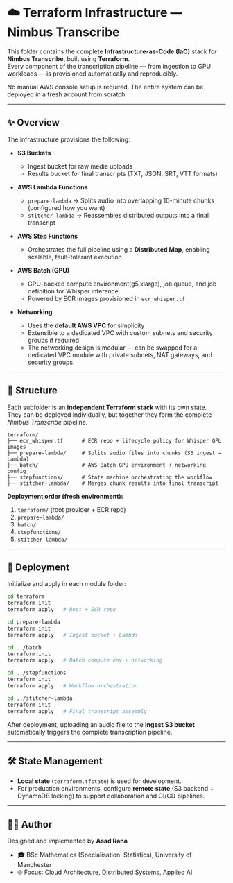 # ☁️ Terraform Infrastructure — Nimbus Transcribe

This folder contains the complete **Infrastructure-as-Code (IaC)** stack for **Nimbus Transcribe**, built using **Terraform**.  
Every component of the transcription pipeline — from ingestion to GPU workloads — is provisioned automatically and reproducibly.  

No manual AWS console setup is required. The entire system can be deployed in a fresh account from scratch.

---

## ✨ Overview

The infrastructure provisions the following:

- **S3 Buckets**  
  - Ingest bucket for raw media uploads  
  - Results bucket for final transcripts (TXT, JSON, SRT, VTT formats)  

- **AWS Lambda Functions**  
  - `prepare-lambda` → Splits audio into overlapping 10-minute chunks (configured how you want) 
  - `stitcher-lambda` → Reassembles distributed outputs into a final transcript  

- **AWS Step Functions**  
  - Orchestrates the full pipeline using a **Distributed Map**, enabling scalable, fault-tolerant execution  

- **AWS Batch (GPU)**  
  - GPU-backed compute environment(g5.xlarge), job queue, and job definition for Whisper inference  
  - Powered by ECR images provisioned in `ecr_whisper.tf`  

- **Networking**  
  - Uses the **default AWS VPC** for simplicity  
  - Extensible to a dedicated VPC with custom subnets and security groups if required  
  - The networking design is modular — can be swapped for a dedicated VPC module with private subnets, NAT gateways, and security groups.  

---

## 📂 Structure

Each subfolder is an **independent Terraform stack** with its own state.  
They can be deployed individually, but together they form the complete *Nimbus Transcribe* pipeline.

```
terraform/
├── ecr_whisper.tf      # ECR repo + lifecycle policy for Whisper GPU images
├── prepare-lambda/     # Splits audio files into chunks (S3 ingest → Lambda)
├── batch/              # AWS Batch GPU environment + networking config
├── stepfunctions/      # State machine orchestrating the workflow
├── stitcher-lambda/    # Merges chunk results into final transcript
```

**Deployment order (fresh environment):**

1. `terraform/` (root provider + ECR repo)  
2. `prepare-lambda/`  
3. `batch/`  
4. `stepfunctions/`  
5. `stitcher-lambda/`  

---

## 🚀 Deployment

Initialize and apply in each module folder:

```bash
cd terraform
terraform init
terraform apply   # Root + ECR repo

cd prepare-lambda
terraform init
terraform apply   # Ingest bucket + Lambda

cd ../batch
terraform init
terraform apply   # Batch compute env + networking

cd ../stepfunctions
terraform init
terraform apply   # Workflow orchestration

cd ../stitcher-lambda
terraform init
terraform apply   # Final transcript assembly
```

After deployment, uploading an audio file to the **ingest S3 bucket** automatically triggers the complete transcription pipeline.

---

## 🛠️ State Management

- **Local state** (`terraform.tfstate`) is used for development.  
- For production environments, configure **remote state** (S3 backend + DynamoDB locking) to support collaboration and CI/CD pipelines.  

---

## 👨‍💻 Author

Designed and implemented by **Asad Rana**  
- 🎓 BSc Mathematics (Specialisation: Statistics), University of Manchester  
- 🌐 Focus: Cloud Architecture, Distributed Systems, Applied AI  

